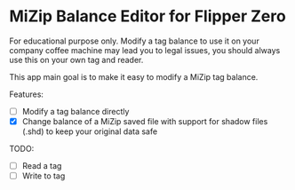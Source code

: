 # MiZip Balance Editor for Flipper Zero

For educational purpose only.
Modify a tag balance to use it on your company coffee machine may lead you to legal issues, you should always use this on your own tag and reader.

This app main goal is to make it easy to modify a MiZip tag balance.

Features:
- [ ] Modify a tag balance directly
- [x] Change balance of a MiZip saved file with support for shadow files (.shd) to keep your original data safe

TODO:
- [ ] Read a tag
- [ ] Write to tag
